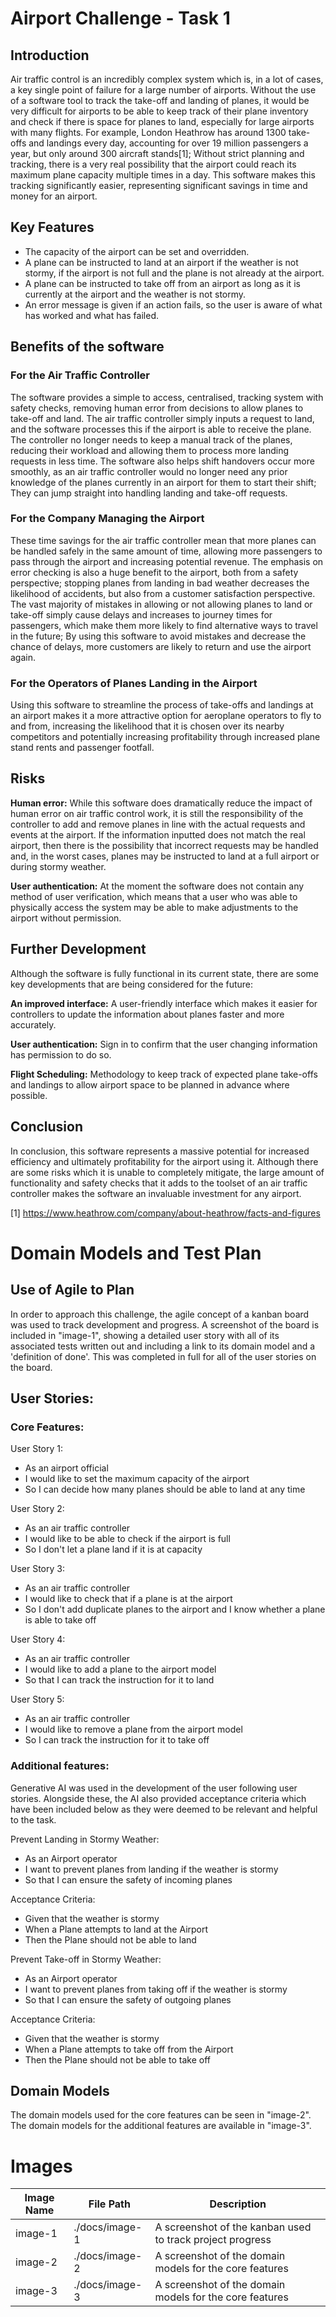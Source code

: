 # Airport Challenge - Task 1

## Introduction

Air traffic control is an incredibly complex system which is, in a lot of cases, a key single point of failure for a large number of airports. Without the use of a software tool to track the take-off and landing of planes, it would be very difficult for airports to be able to keep track of their plane inventory and check if there is space for planes to land, especially for large airports with many flights. For example, London Heathrow has around 1300 take-offs and landings every day, accounting for over 19 million passengers a year, but only around 300 aircraft stands[1]; Without strict planning and tracking, there is a very real possibility that the airport could reach its maximum plane capacity multiple times in a day. This software makes this tracking significantly easier, representing significant savings in time and money for an airport.

## Key Features

- The capacity of the airport can be set and overridden.
- A plane can be instructed to land at an airport if the weather is not stormy, if the airport is not full and the plane is not already at the airport.
- A plane can be instructed to take off from an airport as long as it is currently at the airport and the weather is not stormy.
- An error message is given if an action fails, so the user is aware of what has worked and what has failed.

## Benefits of the software

### For the Air Traffic Controller

The software provides a simple to access, centralised, tracking system with safety checks, removing human error from decisions to allow planes to take-off and land. The air traffic controller simply inputs a request to land, and the software processes this if the airport is able to receive the plane. The controller no longer needs to keep a manual track of the planes, reducing their workload and allowing them to process more landing requests in less time. The software also helps shift handovers occur more smoothly, as an air traffic controller would no longer need any prior knowledge of the planes currently in an airport for them to start their shift; They can jump straight into handling landing and take-off requests.

### For the Company Managing the Airport

These time savings for the air traffic controller mean that more planes can be handled safely in the same amount of time, allowing more passengers to pass through the airport and increasing potential revenue. The emphasis on error checking is also a huge benefit to the airport, both from a safety perspective; stopping planes from landing in bad weather decreases the likelihood of accidents, but also from a customer satisfaction perspective. The vast majority of mistakes in allowing or not allowing planes to land or take-off simply cause delays and increases to journey times for passengers, which make them more likely to find alternative ways to travel in the future; By using this software to avoid mistakes and decrease the chance of delays, more customers are likely to return and use the airport again.

### For the Operators of Planes Landing in the Airport

Using this software to streamline the process of take-offs and landings at an airport makes it a more attractive option for aeroplane operators to fly to and from, increasing the likelihood that it is chosen over its nearby competitors and potentially increasing profitability through increased plane stand rents and passenger footfall.

## Risks

**Human error:** While this software does dramatically reduce the impact of human error on air traffic control work, it is still the responsibility of the controller to add and remove planes in line with the actual requests and events at the airport. If the information inputted does not match the real airport, then there is the possibility that incorrect requests may be handled and, in the worst cases, planes may be instructed to land at a full airport or during stormy weather.

**User authentication:** At the moment the software does not contain any method of user verification, which means that a user who was able to physically access the system may be able to make adjustments to the airport without permission.

## Further Development

Although the software is fully functional in its current state, there are some key developments that are being considered for the future:

**An improved interface:** A user-friendly interface which makes it easier for controllers to update the information about planes faster and more accurately.

**User authentication:** Sign in to confirm that the user changing information has permission to do so.

**Flight Scheduling:** Methodology to keep track of expected plane take-offs and landings to allow airport space to be planned in advance where possible.

## Conclusion

In conclusion, this software represents a massive potential for increased efficiency and ultimately profitability for the airport using it. Although there are some risks which it is unable to completely mitigate, the large amount of functionality and safety checks that it adds to the toolset of an air traffic controller makes the software an invaluable investment for any airport.

[1] https://www.heathrow.com/company/about-heathrow/facts-and-figures

# Domain Models and Test Plan

## Use of Agile to Plan

In order to approach this challenge, the agile concept of a kanban board was used to track development and progress. A screenshot of the board is included in "image-1", showing a detailed user story with all of its associated tests written out and including a link to its domain model and a 'definition of done'. This was completed in full for all of the user stories on the board.

## User Stories:

### Core Features:

User Story 1:

- As an airport official
- I would like to set the maximum capacity of the airport
- So I can decide how many planes should be able to land at any time

User Story 2:

- As an air traffic controller
- I would like to be able to check if the airport is full
- So I don't let a plane land if it is at capacity

User Story 3:

- As an air traffic controller
- I would like to check that if a plane is at the airport
- So I don't add duplicate planes to the airport and I know whether a plane is able to take off

User Story 4:

- As an air traffic controller
- I would like to add a plane to the airport model
- So that I can track the instruction for it to land

User Story 5:

- As an air traffic controller
- I would like to remove a plane from the airport model
- So I can track the instruction for it to take off

### Additional features:

Generative AI was used in the development of the user following user stories. Alongside these, the AI also provided acceptance criteria which have been included below as they were deemed to be relevant and helpful to the task.

Prevent Landing in Stormy Weather:

- As an Airport operator
- I want to prevent planes from landing if the weather is stormy
- So that I can ensure the safety of incoming planes

Acceptance Criteria:

- Given that the weather is stormy
- When a Plane attempts to land at the Airport
- Then the Plane should not be able to land

Prevent Take-off in Stormy Weather:

- As an Airport operator
- I want to prevent planes from taking off if the weather is stormy
- So that I can ensure the safety of outgoing planes

Acceptance Criteria:

- Given that the weather is stormy
- When a Plane attempts to take off from the Airport
- Then the Plane should not be able to take off

## Domain Models

The domain models used for the core features can be seen in "image-2". The domain models for the additional features are available in "image-3".

# Images

| Image Name | File Path      | Description                                               |
| ---------- | -------------- | --------------------------------------------------------- |
| image-1    | ./docs/image-1 | A screenshot of the kanban used to track project progress |
| image-2    | ./docs/image-2 | A screenshot of the domain models for the core features   |
| image-3    | ./docs/image-3 | A screenshot of the domain models for the core features   |

